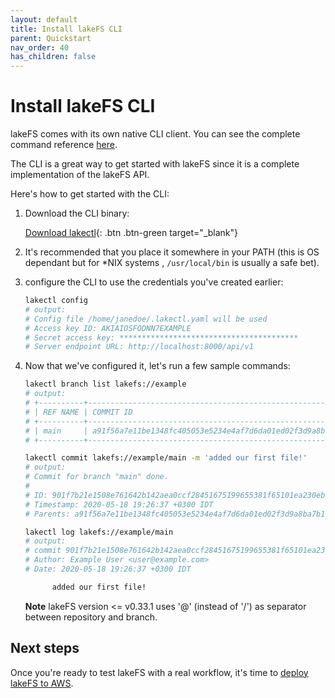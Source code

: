 ```yaml
---
layout: default
title: Install lakeFS CLI
parent: Quickstart
nav_order: 40
has_children: false
---
```


# Install lakeFS CLI

lakeFS comes with its own native CLI client. You can see the complete command reference [here](https://github.com/treeverse/lakeFS/tree/b7c8b3f4ad69e73a5dc68d3168ee38f65fa57f15/docs/reference/commands.md).

The CLI is a great way to get started with lakeFS since it is a complete implementation of the lakeFS API.

Here's how to get started with the CLI:

1. Download the CLI binary:

   [Download lakectl](../#downloads){: .btn .btn-green target="\_blank"}

2. It's recommended that you place it somewhere in your PATH \(this is OS dependant but for \*NIX systems , `/usr/local/bin` is usually a safe bet\).
3. configure the CLI to use the credentials you've created earlier:

   ```bash
   lakectl config
   # output:
   # Config file /home/janedoe/.lakectl.yaml will be used
   # Access key ID: AKIAIOSFODNN7EXAMPLE
   # Secret access key: ****************************************
   # Server endpoint URL: http://localhost:8000/api/v1
   ```

4. Now that we've configured it, let's run a few sample commands:

   ```bash
   lakectl branch list lakefs://example
   # output:
   # +----------+------------------------------------------------------------------+
   # | REF NAME | COMMIT ID                                                        |
   # +----------+------------------------------------------------------------------+
   # | main     | a91f56a7e11be1348fc405053e5234e4af7d6da01ed02f3d9a8ba7b1f71499c8 |
   # +----------+------------------------------------------------------------------+

   lakectl commit lakefs://example/main -m 'added our first file!'
   # output:
   # Commit for branch "main" done.
   # 
   # ID: 901f7b21e1508e761642b142aea0ccf28451675199655381f65101ea230ebb87
   # Timestamp: 2020-05-18 19:26:37 +0300 IDT
   # Parents: a91f56a7e11be1348fc405053e5234e4af7d6da01ed02f3d9a8ba7b1f71499c8

   lakectl log lakefs://example/main
   # output:  
   # commit 901f7b21e1508e761642b142aea0ccf28451675199655381f65101ea230ebb87
   # Author: Example User <user@example.com>
   # Date: 2020-05-18 19:26:37 +0300 IDT

         added our first file!
   ```

   **Note** lakeFS version &lt;= v0.33.1 uses '@' \(instead of '/'\) as separator between repository and branch.

## Next steps

Once you're ready to test lakeFS with a real workflow, it's time to [deploy lakeFS to AWS](../index-2/).

